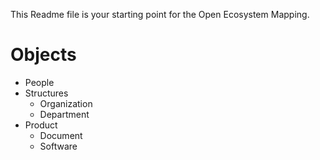 This Readme file is your starting point for the Open Ecosystem Mapping.


# Objects

- People
- Structures
  - Organization
  - Department
- Product
    - Document
    - Software
